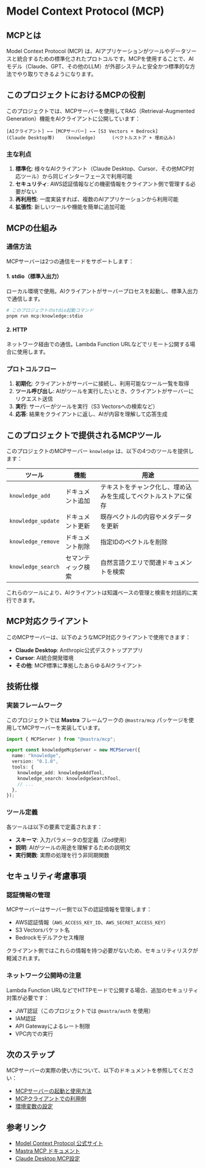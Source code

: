 # Model Context Protocol (MCP)

## MCPとは

Model Context Protocol (MCP) は、AIアプリケーションがツールやデータソースと統合するための標準化されたプロトコルです。MCPを使用することで、AIモデル（Claude、GPT、その他のLLM）が外部システムと安全かつ標準的な方法でやり取りできるようになります。

## このプロジェクトにおけるMCPの役割

このプロジェクトでは、MCPサーバーを使用してRAG（Retrieval-Augmented Generation）機能をAIクライアントに公開しています：

```
[AIクライアント] ←→ [MCPサーバー] ←→ [S3 Vectors + Bedrock]
(Claude Desktop等)    (knowledge)      (ベクトルストア + 埋め込み)
```

### 主な利点

1. **標準化**: 様々なAIクライアント（Claude Desktop、Cursor、その他MCP対応ツール）から同じインターフェースで利用可能
2. **セキュリティ**: AWS認証情報などの機密情報をクライアント側で管理する必要がない
3. **再利用性**: 一度実装すれば、複数のAIアプリケーションから利用可能
4. **拡張性**: 新しいツールや機能を簡単に追加可能

## MCPの仕組み

### 通信方法

MCPサーバーは2つの通信モードをサポートします：

#### 1. stdio（標準入出力）
ローカル環境で使用。AIクライアントがサーバープロセスを起動し、標準入出力で通信します。

```bash
# このプロジェクトのstdio起動コマンド
pnpm run mcp:knowledge:stdio
```

#### 2. HTTP
ネットワーク経由での通信。Lambda Function URLなどでリモート公開する場合に使用します。

### プロトコルフロー

1. **初期化**: クライアントがサーバーに接続し、利用可能なツール一覧を取得
2. **ツール呼び出し**: AIがツールを実行したいとき、クライアントがサーバーにリクエスト送信
3. **実行**: サーバーがツールを実行（S3 Vectorsへの検索など）
4. **応答**: 結果をクライアントに返し、AIが内容を理解して応答生成

## このプロジェクトで提供されるMCPツール

このプロジェクトのMCPサーバー `knowledge` は、以下の4つのツールを提供します：

| ツール | 機能 | 用途 |
|--------|------|------|
| `knowledge_add` | ドキュメント追加 | テキストをチャンク化し、埋め込みを生成してベクトルストアに保存 |
| `knowledge_update` | ドキュメント更新 | 既存ベクトルの内容やメタデータを更新 |
| `knowledge_remove` | ドキュメント削除 | 指定IDのベクトルを削除 |
| `knowledge_search` | セマンティック検索 | 自然言語クエリで関連ドキュメントを検索 |

これらのツールにより、AIクライアントは知識ベースの管理と検索を対話的に実行できます。

## MCP対応クライアント

このMCPサーバーは、以下のようなMCP対応クライアントで使用できます：

- **Claude Desktop**: Anthropic公式デスクトップアプリ
- **Cursor**: AI統合開発環境
- **その他**: MCP標準に準拠したあらゆるAIクライアント

## 技術仕様

### 実装フレームワーク

このプロジェクトでは **Mastra** フレームワークの `@mastra/mcp` パッケージを使用してMCPサーバーを実装しています。

```typescript
import { MCPServer } from "@mastra/mcp";

export const knowledgeMcpServer = new MCPServer({
  name: "knowledge",
  version: "0.1.0",
  tools: {
    knowledge_add: knowledgeAddTool,
    knowledge_search: knowledgeSearchTool,
    // ...
  },
});
```

### ツール定義

各ツールは以下の要素で定義されます：

- **スキーマ**: 入力パラメータの型定義（Zod使用）
- **説明**: AIがツールの用途を理解するための説明文
- **実行関数**: 実際の処理を行う非同期関数

## セキュリティ考慮事項

### 認証情報の管理

MCPサーバーはサーバー側で以下の認証情報を管理します：

- AWS認証情報（`AWS_ACCESS_KEY_ID`、`AWS_SECRET_ACCESS_KEY`）
- S3 Vectorsバケット名
- Bedrockモデルアクセス権限

クライアント側ではこれらの情報を持つ必要がないため、セキュリティリスクが軽減されます。

### ネットワーク公開時の注意

Lambda Function URLなどでHTTPモードで公開する場合、追加のセキュリティ対策が必要です：

- JWT認証（このプロジェクトでは `@mastra/auth` を使用）
- IAM認証
- API Gatewayによるレート制限
- VPC内での実行

## 次のステップ

MCPサーバーの実際の使い方について、以下のドキュメントを参照してください：

- [MCPサーバーの起動と使用方法](../development/mcp-server.md)
- [MCPクライアントでの利用例](../usage/mcp-clients.md)
- [環境変数の設定](environment.md)

## 参考リンク

- [Model Context Protocol 公式サイト](https://modelcontextprotocol.io/)
- [Mastra MCP ドキュメント](https://mastra.ai/docs/tools-mcp/)
- [Claude Desktop MCP設定](https://docs.anthropic.com/claude/docs/model-context-protocol)

